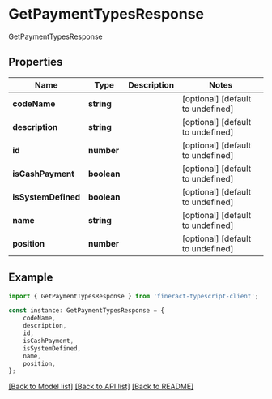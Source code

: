 # GetPaymentTypesResponse

GetPaymentTypesResponse

## Properties

Name | Type | Description | Notes
------------ | ------------- | ------------- | -------------
**codeName** | **string** |  | [optional] [default to undefined]
**description** | **string** |  | [optional] [default to undefined]
**id** | **number** |  | [optional] [default to undefined]
**isCashPayment** | **boolean** |  | [optional] [default to undefined]
**isSystemDefined** | **boolean** |  | [optional] [default to undefined]
**name** | **string** |  | [optional] [default to undefined]
**position** | **number** |  | [optional] [default to undefined]

## Example

```typescript
import { GetPaymentTypesResponse } from 'fineract-typescript-client';

const instance: GetPaymentTypesResponse = {
    codeName,
    description,
    id,
    isCashPayment,
    isSystemDefined,
    name,
    position,
};
```

[[Back to Model list]](../README.md#documentation-for-models) [[Back to API list]](../README.md#documentation-for-api-endpoints) [[Back to README]](../README.md)
